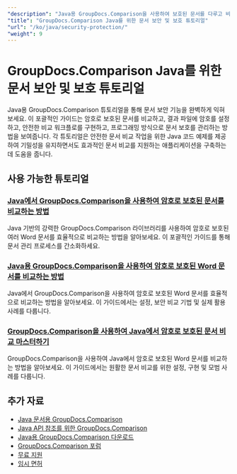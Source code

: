 ```yaml
---
"description": "Java용 GroupDocs.Comparison을 사용하여 보호된 문서를 다루고 비교 결과에 보안을 구현하기 위한 단계별 튜토리얼입니다."
"title": "GroupDocs.Comparison Java를 위한 문서 보안 및 보호 튜토리얼"
"url": "/ko/java/security-protection/"
"weight": 9
---
```


# GroupDocs.Comparison Java를 위한 문서 보안 및 보호 튜토리얼

Java용 GroupDocs.Comparison 튜토리얼을 통해 문서 보안 기능을 완벽하게 익혀보세요. 이 포괄적인 가이드는 암호로 보호된 문서를 비교하고, 결과 파일에 암호를 설정하고, 안전한 비교 워크플로를 구현하고, 프로그래밍 방식으로 문서 보호를 관리하는 방법을 보여줍니다. 각 튜토리얼은 안전한 문서 비교 작업을 위한 Java 코드 예제를 제공하여 기밀성을 유지하면서도 효과적인 문서 비교를 지원하는 애플리케이션을 구축하는 데 도움을 줍니다.

## 사용 가능한 튜토리얼

### [Java에서 GroupDocs.Comparison을 사용하여 암호로 보호된 문서를 비교하는 방법](./compare-protected-docs-groupdocs-comparison-java/)
Java 기반의 강력한 GroupDocs.Comparison 라이브러리를 사용하여 암호로 보호된 여러 Word 문서를 효율적으로 비교하는 방법을 알아보세요. 이 포괄적인 가이드를 통해 문서 관리 프로세스를 간소화하세요.

### [Java용 GroupDocs.Comparison을 사용하여 암호로 보호된 Word 문서를 비교하는 방법](./compare-password-protected-word-docs-groupdocs-java/)
Java에서 GroupDocs.Comparison을 사용하여 암호로 보호된 Word 문서를 효율적으로 비교하는 방법을 알아보세요. 이 가이드에서는 설정, 보안 비교 기법 및 실제 활용 사례를 다룹니다.

### [GroupDocs.Comparison을 사용하여 Java에서 암호로 보호된 문서 비교 마스터하기](./java-groupdocs-compare-password-protected-docs/)
GroupDocs.Comparison을 사용하여 Java에서 암호로 보호된 Word 문서를 비교하는 방법을 알아보세요. 이 가이드에서는 원활한 문서 비교를 위한 설정, 구현 및 모범 사례를 다룹니다.

## 추가 자료

- [Java 문서용 GroupDocs.Comparison](https://docs.groupdocs.com/comparison/java/)
- [Java API 참조를 위한 GroupDocs.Comparison](https://reference.groupdocs.com/comparison/java/)
- [Java용 GroupDocs.Comparison 다운로드](https://releases.groupdocs.com/comparison/java/)
- [GroupDocs.Comparison 포럼](https://forum.groupdocs.com/c/comparison)
- [무료 지원](https://forum.groupdocs.com/)
- [임시 면허](https://purchase.groupdocs.com/temporary-license/)